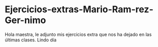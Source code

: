 # Ejercicios-extras-Mario-Ram-rez-Ger-nimo
Hola maestra, le adjunto mis ejercicios extra que nos ha dejado en las últimas clases.
Lindo día
